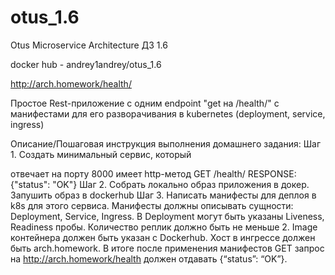 # otus_1.6
Otus Microservice Architecture 
ДЗ 1.6

docker hub - andrey1andrey/otus_1.6

http://arch.homework/health/

Простое Rest-приложение с одним endpoint "get на /health/"
с манифестами для его разворачивания в kubernetes (deployment, service, ingress)

Описание/Пошаговая инструкция выполнения домашнего задания:
Шаг 1. Создать минимальный сервис, который

отвечает на порту 8000
имеет http-метод
GET /health/
RESPONSE: {"status": "OK"}
Шаг 2. Cобрать локально образ приложения в докер.
Запушить образ в dockerhub
Шаг 3. Написать манифесты для деплоя в k8s для этого сервиса.
Манифесты должны описывать сущности: Deployment, Service, Ingress.
В Deployment могут быть указаны Liveness, Readiness пробы.
Количество реплик должно быть не меньше 2. Image контейнера должен быть указан с Dockerhub.
Хост в ингрессе должен быть arch.homework. В итоге после применения манифестов GET запрос на http://arch.homework/health должен отдавать {“status”: “OK”}.
